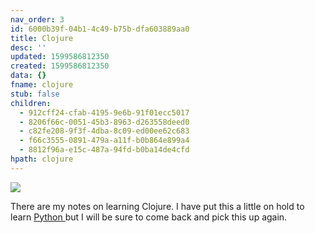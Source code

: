 ```yaml
---
nav_order: 3
id: 6000b39f-04b1-4c49-b75b-dfa603889aa0
title: Clojure
desc: ''
updated: 1599586812350
created: 1599586812350
data: {}
fname: clojure
stub: false
children:
  - 912cff24-cfab-4195-9e6b-91f01ecc5017
  - 8206f66c-0051-45b3-8963-d263558deed0
  - c82fe208-9f3f-4dba-8c09-ed00ee62c683
  - f66c3555-0891-479a-a11f-b0b864e899a4
  - 8812f96a-e15c-487a-94fd-b0ba14de4cfd
hpath: clojure
---
```

![](/assets/images/2020-09-10-14-48-29.png)

There are my notes on learning Clojure. I have put this a little on hold to learn [Python ](9cabe777-4b21-4b94-be7b-0cd9a3f3de73) but I will be sure to come back and pick this up again.
